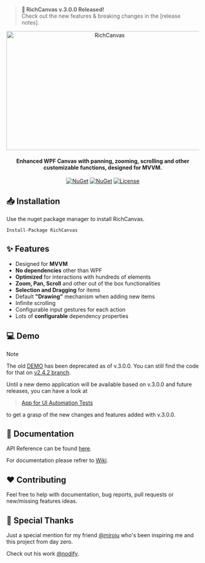 > **🎉 RichCanvas v.3.0.0 Released!**  
> Check out the new features & breaking changes in the [release notes].

<div align="center">
  <img width="524" height="310" alt="RichCanvas" src="https://github.com/user-attachments/assets/584ae1fa-cefe-42ec-8129-86f93187a6ff" />
  <h4 align="center">Enhanced WPF Canvas with panning, zooming, scrolling and other customizable functions, designed for MVVM.</h4>
  
  [![NuGet](https://img.shields.io/nuget/v/RichCanvas?style=for-the-badge&logo=nuget&label=release)](https://www.nuget.org/packages/RichCanvas/)
  [![NuGet](https://img.shields.io/nuget/dt/RichCanvas?label=downloads&style=for-the-badge&logo=nuget)](https://www.nuget.org/packages/RichCanvas/)
  [![License](https://img.shields.io/github/license/mircea21S/RichCanvas?style=for-the-badge)](https://github.com/mircea21S/RichCanvas/blob/main/LICENSE)
</div>

## 📥 Installation
Use the nuget package manager to install RichCanvas.

```
Install-Package RichCanvas
```
## ✨ Features

- Designed for **MVVM**
- **No dependencies** other than WPF
- **Optimized** for interactions with hundreds of elements
- **Zoom, Pan, Scroll** and other out of the box functionalities
- **Selection and Dragging** for items
- Default **"Drawing"** mechanism when adding new items
- Infinite scrolling
- Configurable input gestures for each action
- Lots of **configurable** dependency properties

## 💻 Demo

> [!NOTE]
> The old [DEMO](https://github.com/mircea21S/RichCanvas/blob/main/assets/DemoAnimation.gif) has been deprecated as of v.3.0.0.
> You can still find the code for that on [v2.4.2 branch](https://github.com/mircea21S/RichCanvas/tree/v2.4.2).

Until a new demo application will be available based on v.3.0.0 and future releases, you can have a look at 
> [App for UI Automation Tests](Automation%20Tests/RichCanvasUITests.App)

to get a grasp of the new changes and features added with v.3.0.0.

## 📝 Documentation

API Reference can be found [here](https://github.com/mircea21S/RichCanvas/wiki/API).

For documentation please refrer to [Wiki](https://github.com/mircea21S/RichCanvas/wiki).

## ❤ Contributing

Feel free to help with documentation, bug reports, pull requests or new/missing features ideas.

## 🙏 Special Thanks

Just a special mention for my friend [@miroiu](https://github.com/miroiu) who's been inspiring me and this project from day zero.

Check out his work [@nodify](https://github.com/miroiu/nodify).
